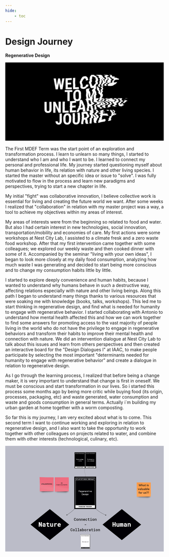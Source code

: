 ```yaml
---
hide:
    - toc
---
```


# Design Journey

**Regenerative Design**

![](../images/stg_danger.png)


The First MDEF Term was the start point of an exploration and transformation process. I learn to unlearn so many things, I started to understand who I am and who I want to be. I learned to connect my personal and professional life. My journey started questioning myself about human behavior in life, its relation with nature and other living species. I started the master without an specific idea or issue to "solve". I was fully motivated to flow in the process and learn new paradigms and perspectives, trying to start a new chapter in life. 

My initial "fight" was collaborative innovation, I believe collective work is essential for living and creating the future world we want. After some weeks I realized that "collaboration" in relation with my master project was a way, a tool to achieve my objectives within my areas of interest.

My areas of interests were from the beginning so related to food and water. But also I had certain interest in new technologies, social innovation, transportation/mobility and economies of care.
My first actions were some workshops at Nest City Lab, I assisted to a climate fresk and a zero waste food workshop. After that my first intervention came together with some colleagues; we explored our weekly waste and then cooked dinner with some of it.
Accompanied by the seminar "living with your own ideas", I began to look more closely at my daily food consumption, analyzing how much waste I was generating and decided to start being more conscious and to change my consumption habits little by little.

I started to explore deeply convenience and human habits, because I wanted to understand why humans behave in such a destructive way, affecting relations especially with nature and other living beings. Along this path I began to understand many things thanks to various resources that were soaking me with knowledge (books, talks, workshops). This led me to start thinking in regenerative design, and find what is needed for humanity to engage with regenerative behavior. I started collaborating with Antonio to understand how mental health affected this and how we can work together to find some answers for promoting access to the vast majority of people living in the world who do not have the privilege to engage in regenerative behaviors and transform their habits to improve their mental health and connection with nature. We did an intervention dialogue at Nest City Lab to talk about this issues and learn from others perspectives and then created an interactive board for the "Design Dialogues I" at IAAC, to make people participate by selecting the most important "determinants needed for humanity to engage with regenerative behavior" and create a dialogue in relation to regenerative design.

As I go through the learning process, I realized that before being a change maker, it is very important to understand that change is first in oneself. We must be conscious and start transformation in our lives. So i started this process some months ago by being more critic while buying food (its origin, processes, packaging, etc) and waste generated, water consumption and waste and goods consumption in general terms. Actually i´m building my urban garden at home together with a worm composting.

So far this is my journey, I am very excited about what is to come. This second term I want to continue working and exploring in relation to regenerative design, and I also want to take the opportunity to work together with other colleagues on projects related to water, and combine them with other interests (technological, culinary, etc).

![](../images/Captura%20de%20pantalla%20(28).png)